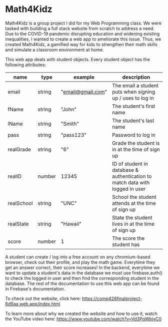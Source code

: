 # Math4Kidz

Math4Kidz is a group project I did for my Web Programming class. We were tasked with building a full stack website from scratch to address a need. Due to the COVID-19 pandemic disrupting education and widening existing inequalities, I wanted to create a web app to ameliorate this issue. Thus, we created Math4Kidz, a gamified way for kids to strengthen their math skills and simulate a classroom environment at home.

This web app deals with student objects. Every student object has the following attributes:

   name      |   type    |   example   |                description
-------------|-----------|-------------|---------------------------------------------
  email      |  string   | "email@gmail.com" | The email a student puts when signing up / uses to log in
  fName      |  string   |   "John"    | The student's first name
   lName     |  string   |   "Smith"   | The student's last name
  pass       |  string   |  "pass123"  | Password to log in
realGrade    |  string   |    "6"      | Grade the student is in at the time of sign up 
   realID    |  number   |    12345    | ID of student in database & authentication to match data with logged in user
realSchool   |  string   |     "UNC"   | School the student attends at the time of sign up 
realState    |  string   |  "Hawaii"   | State the student lives in at the time of sign up
 score       |  number   |      1      | The score the student has
 
A student can create / log into a free account on any chromium-based browser, check out their profile, and play the math game. Everytime they get an answer correct, their score increases! In the backend, everytime we want to update a student's data in the database we must use firebase.auth() to check the logged in user and then find the corresponding student in the database. The rest of the documentation to use this web app can be found in Firebase's documentation.

To check out the website, click here: https://comp426finalproject-6d9aa.web.app/index.html

To learn more about why we created the website and how to use it, watch the YouTube video here: https://www.youtube.com/watch?v=Vd3PqWbjvC0
